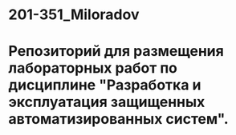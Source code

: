 # 201-351_Miloradov

# Репозиторий для размещения лабораторных работ по дисциплине "Разработка и эксплуатация защищенных автоматизированных систем".
